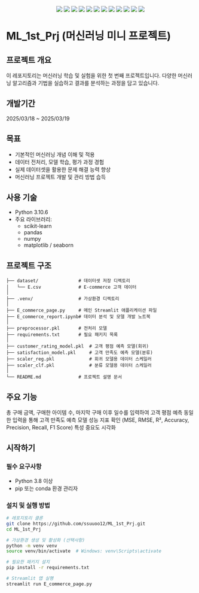 <p align="center">
  <img src="https://img.shields.io/badge/python-3776AB?style=for-the-badge&logo=python&logoColor=white" />
  <img src="https://img.shields.io/badge/github-181717?style=for-the-badge&logo=github&logoColor=white" />
  <img src="https://img.shields.io/badge/pandas-150458?style=for-the-badge&logo=pandas&logoColor=white" />
  <img src="https://img.shields.io/badge/numpy-013243?style=for-the-badge&logo=numpy&logoColor=white" />
  <img src="https://img.shields.io/badge/scikitlearn-F7931E?style=for-the-badge&logo=scikit-learn&logoColor=white" />
  <img src="https://img.shields.io/badge/matplotlib-3F4F75?style=for-the-badge&logo=matplotlib&logoColor=white" />
  <img src="https://img.shields.io/badge/seaborn-4EABE6?style=for-the-badge&logo=seaborn&logoColor=white" />
  <img src="https://img.shields.io/badge/streamlit-FF4B4B?style=for-the-badge&logo=streamlit&logoColor=white" />
  <img src="https://img.shields.io/badge/jupyter-F37626?style=for-the-badge&logo=jupyter&logoColor=white" />
  <img src="https://img.shields.io/badge/joblib-2E6BB1?style=for-the-badge&logo=python&logoColor=white" />
  <img src="https://img.shields.io/badge/RandomForest-47A248?style=for-the-badge&logo=scikitlearn&logoColor=white" />
  <img src="https://img.shields.io/badge/VSCode-007ACC?style=for-the-badge&logo=visualstudiocode&logoColor=white" />
</p>



# ML_1st_Prj (머신러닝 미니 프로젝트)

## 프로젝트 개요
이 레포지토리는 머신러닝 학습 및 실험을 위한 첫 번째 프로젝트입니다. 다양한 머신러닝 알고리즘과 기법을 실습하고 결과를 분석하는 과정을 담고 있습니다.

## 개발기간
2025/03/18 ~ 2025/03/19

## 목표
- 기본적인 머신러닝 개념 이해 및 적용
- 데이터 전처리, 모델 학습, 평가 과정 경험
- 실제 데이터셋을 활용한 문제 해결 능력 향상
- 머신러닝 프로젝트 개발 및 관리 방법 습득

## 사용 기술
- Python 3.10.6
- 주요 라이브러리:
  - scikit-learn
  - pandas
  - numpy
  - matplotlib / seaborn

## 프로젝트 구조
```
├── dataset/               # 데이터셋 저장 디렉토리
│   └── E.csv              # E-commerce 고객 데이터
│
├── .venv/                 # 가상환경 디렉토리
│
├── E_commerce_page.py     # 메인 Streamlit 애플리케이션 파일
├── E_commerce_report.ipynb# 데이터 분석 및 모델 개발 노트북
│
├── preprocessor.pkl       # 전처리 모델
├── requirements.txt       # 필요 패키지 목록
│
├── customer_rating_model.pkl  # 고객 평점 예측 모델(회귀)
├── satisfaction_model.pkl     # 고객 만족도 예측 모델(분류)
├── scaler_reg.pkl             # 회귀 모델용 데이터 스케일러
├── scaler_clf.pkl             # 분류 모델용 데이터 스케일러
│
└── README.md              # 프로젝트 설명 문서
```

## 주요 기능
총 구매 금액, 구매한 아이템 수, 마지막 구매 이후 일수를 입력하여 고객 평점 예측
동일한 입력을 통해 고객 만족도 예측
모델 성능 지표 확인 (MSE, RMSE, R², Accuracy, Precision, Recall, F1 Score)
특성 중요도 시각화

## 시작하기

### 필수 요구사항
- Python 3.8 이상
- pip 또는 conda 환경 관리자

### 설치 및 실행 방법
```bash
# 레포지토리 클론
git clone https://github.com/ssuuoo12/ML_1st_Prj.git
cd ML_1st_Prj

# 가상환경 생성 및 활성화 (선택사항)
python -m venv venv
source venv/bin/activate  # Windows: venv\Scripts\activate

# 필요한 패키지 설치
pip install -r requirements.txt

# Streamlit 앱 실행
streamlit run E_commerce_page.py
